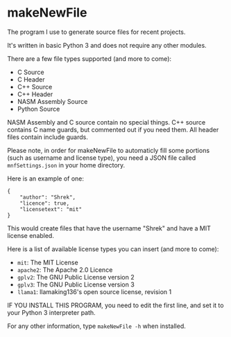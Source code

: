 # makeNewFile
The program I use to generate source files for recent projects.

It's written in basic Python 3 and does not require any other modules.

There are a few file types supported (and more to come):

- C Source
- C Header
- C++ Source
- C++ Header
- NASM Assembly Source
- Python Source

NASM Assembly and C source contain no special things.
C++ source contains C name guards, but commented out if you need them.
All header files contain include guards.

Please note, in order for makeNewFile to automaticly fill some portions (such as username and license type),
you need a JSON file called `mnfSettings.json` in your home directory.

Here is an example of one:

```
{
	"author": "Shrek",
	"licence": true,
	"licensetext": "mit"
}
```

This would create files that have the username "Shrek" and have a MIT license enabled.

Here is a list of available license types you can insert (and more to come):

- `mit`: The MIT License
- `apache2`: The Apache 2.0 Licence
- `gplv2`: The GNU Public License version 2
- `gplv3`: The GNU Public License version 3
- `llama1`: llamaking136's open source license, revision 1

IF YOU INSTALL THIS PROGRAM, you need to edit the first line, and set it to your Python 3 interpreter path.

For any other information, type `makeNewFile -h` when installed.
